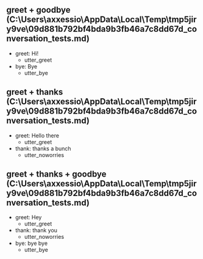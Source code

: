 ## greet + goodbye (C:\Users\axxessio\AppData\Local\Temp\tmp5jiry9ve\09d881b792bf4bda9b3fb46a7c8dd67d_conversation_tests.md)
* greet: Hi!
    - utter_greet
* bye: Bye   <!-- predicted: goodbye: Bye -->
    - utter_bye   <!-- predicted: utter_goodbye -->


## greet + thanks (C:\Users\axxessio\AppData\Local\Temp\tmp5jiry9ve\09d881b792bf4bda9b3fb46a7c8dd67d_conversation_tests.md)
* greet: Hello there
    - utter_greet
* thank: thanks a bunch   <!-- predicted: bot_challenge: thanks a bunch -->
    - utter_noworries   <!-- predicted: utter_iamabot -->


## greet + thanks + goodbye (C:\Users\axxessio\AppData\Local\Temp\tmp5jiry9ve\09d881b792bf4bda9b3fb46a7c8dd67d_conversation_tests.md)
* greet: Hey
    - utter_greet
* thank: thank you   <!-- predicted: bot_challenge: thank you -->
    - utter_noworries   <!-- predicted: utter_iamabot -->
* bye: bye bye   <!-- predicted: goodbye: bye bye -->
    - utter_bye   <!-- predicted: utter_goodbye -->



